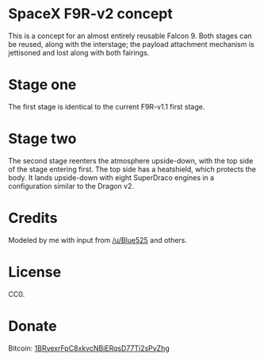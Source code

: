 # SpaceX F9R-v2 concept

This is a concept for an almost entirely reusable Falcon 9. Both
stages can be reused, along with the interstage; the payload
attachment mechanism is jettisoned and lost along with both fairings.

# Stage one

The first stage is identical to the current F9R-v1.1 first stage.

# Stage two

The second stage reenters the atmosphere upside-down, with the top
side of the stage entering first. The top side has a heatshield, which
protects the body. It lands upside-down with eight SuperDraco engines
in a configuration similar to the Dragon v2.

# Credits

Modeled by me with input from [/u/Blue525](http://www.reddit.com/user/Blue525) and others.

# License

CC0.

# Donate

Bitcoin: [1BRyexrFpC8xkvcNBjERqsD77Tj2sPyZhg](bitcoin:1BRyexrFpC8xkvcNBjERqsD77Tj2sPyZhg?amount=0.02)
